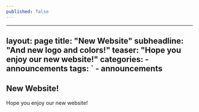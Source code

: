 ```yaml
---
published: false
---
```


---
layout: page
title:  "New Website"
subheadline:  "And new logo and colors!"
teaser: "Hope you enjoy our new website!"
categories: 
	- announcements
tags: 
`	- announcements
---

## New Website!

Hope you enjoy our new website!
